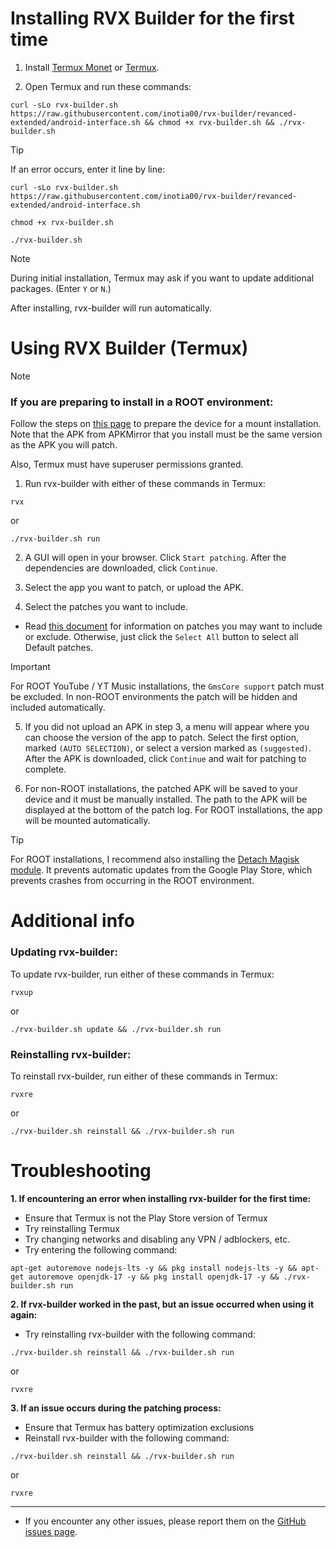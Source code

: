 Installing RVX Builder for the first time
==

1. Install [Termux Monet](https://github.com/HardcodedCat/termux-monet/releases/latest) or [Termux](https://github.com/termux/termux-app/releases/latest).

2. Open Termux and run these commands:

```
curl -sLo rvx-builder.sh https://raw.githubusercontent.com/inotia00/rvx-builder/revanced-extended/android-interface.sh && chmod +x rvx-builder.sh && ./rvx-builder.sh
```

> [!TIP]
>
> If an error occurs, enter it line by line: 
>
> ```
> curl -sLo rvx-builder.sh https://raw.githubusercontent.com/inotia00/rvx-builder/revanced-extended/android-interface.sh
> ```
> ```
> chmod +x rvx-builder.sh
> ```
> ```
> ./rvx-builder.sh
> ```

> [!NOTE]
>
> During initial installation, Termux may ask if you want to update additional packages. (Enter `Y` or `N`.)

After installing, rvx-builder will run automatically.


Using RVX Builder (Termux)
==

> [!NOTE]
> ### If you are preparing to install in a ROOT environment:
>
> Follow the steps on [this page](https://github.com/inotia00/revanced-documentation/blob/main/docs/supplying-an-apk.md) to prepare the device for a mount installation. Note that the APK from APKMirror that you install must be the same version as the APK you will patch.
>
> Also, Termux must have superuser permissions granted.


1. Run rvx-builder with either of these commands in Termux:

```
rvx
```
or
```
./rvx-builder.sh run
```

2. A GUI will open in your browser. Click `Start patching`. After the dependencies are downloaded, click `Continue`.

3. Select the app you want to patch, or upload the APK.

4. Select the patches you want to include.

- Read [this document](https://github.com/inotia00/revanced-documentation/blob/main/docs/information-about-patches.md) for information on patches you may want to include or exclude. Otherwise, just click the `Select All` button to select all Default patches.

> [!IMPORTANT]
> For ROOT YouTube / YT Music installations, the `GmsCore support` patch must be excluded. In non-ROOT environments the patch will be hidden and included automatically.

5. If you did not upload an APK in step 3, a menu will appear where you can choose the version of the app to patch. Select the first option, marked `(AUTO SELECTION)`, or select a version marked as `(suggested)`. After the APK is downloaded, click `Continue` and wait for patching to complete.

6. For non-ROOT installations, the patched APK will be saved to your device and it must be manually installed. The path to the APK will be displayed at the bottom of the patch log. For ROOT installations, the app will be mounted automatically.

> [!TIP]
> For ROOT installations, I recommend also installing the [Detach Magisk module](https://forum.xda-developers.com/t/module-detach3-detach-market-links.3447494/). It prevents automatic updates from the Google Play Store, which prevents crashes from occurring in the ROOT environment.


Additional info
==

### Updating rvx-builder:

To update rvx-builder, run either of these commands in Termux:
```
rvxup
```
or
```
./rvx-builder.sh update && ./rvx-builder.sh run
```

### Reinstalling rvx-builder:

To reinstall rvx-builder, run either of these commands in Termux:
```
rvxre
```
or
```
./rvx-builder.sh reinstall && ./rvx-builder.sh run
```

Troubleshooting
==
**1. If encountering an error when installing rvx-builder for the first time:**

- Ensure that Termux is not the Play Store version of Termux
- Try reinstalling Termux
- Try changing networks and disabling any VPN / adblockers, etc.
- Try entering the following command:
```
apt-get autoremove nodejs-lts -y && pkg install nodejs-lts -y && apt-get autoremove openjdk-17 -y && pkg install openjdk-17 -y && ./rvx-builder.sh run
```

**2. If rvx-builder worked in the past, but an issue occurred when using it again:**

- Try reinstalling rvx-builder with the following command:
```
./rvx-builder.sh reinstall && ./rvx-builder.sh run
```
or
```
rvxre
```

**3. If an issue occurs during the patching process:**

- Ensure that Termux has battery optimization exclusions
- Reinstall rvx-builder with the following command:
```
./rvx-builder.sh reinstall && ./rvx-builder.sh run
```
or
```
rvxre
```

___
- If you encounter any other issues, please report them on the [GitHub issues page](https://github.com/inotia00/rvx-builder/issues).